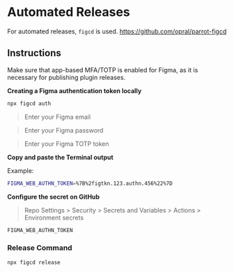 # Automated Releases

For automated releases, `figcd` is used. https://github.com/opral/parrot-figcd

## Instructions

Make sure that app-based MFA/TOTP is enabled for Figma, as it is necessary for publishing plugin releases.

**Creating a Figma authentication token locally**

```sh
npx figcd auth
```

> Enter your Figma email

> Enter your Figma password

> Enter your Figma TOTP token

**Copy and paste the Terminal output**

Example:

```sh
FIGMA_WEB_AUTHN_TOKEN=%7B%2figtkn.123.authn.456%22%7D
```

**Configure the secret on GitHub**

> Repo Settings > Security > Secrets and Variables > Actions > Environment secrets

```sh
FIGMA_WEB_AUTHN_TOKEN
```

### Release Command

```sh
npx figcd release
```


